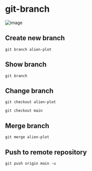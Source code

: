 # git-branch
![image](https://github.com/rkapril/git-branch/assets/61505106/13120f05-2a70-4798-b275-ccfd02789a0a)


## Create new branch
```
git branch alien-plot
```

## Show branch
```
git branch
```

## Change branch
```
git checkout alien-plot
```
```
git checkout main
```

## Merge branch
```
git merge alien-plot
```

## Push to remote repository
```
git push origin main -u
```
